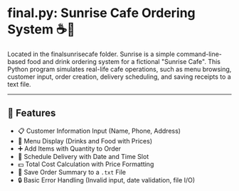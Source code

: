 # final.py: Sunrise Cafe Ordering System ☕🍪

Located in the finalsunrisecafe folder. Sunrise is a simple command-line-based food and drink ordering system for a fictional "Sunrise Cafe". This Python program simulates real-life cafe operations, such as menu browsing, customer input, order creation, delivery scheduling, and saving receipts to a text file.

---

## 📁 Features

- 📋 Customer Information Input (Name, Phone, Address)
- 🧾 Menu Display (Drinks and Food with Prices)
- ➕ Add Items with Quantity to Order
- 📅 Schedule Delivery with Date and Time Slot
- 💵 Total Cost Calculation with Price Formatting
- 💾 Save Order Summary to a `.txt` File
- 🔒 Basic Error Handling (Invalid input, date validation, file I/O)


